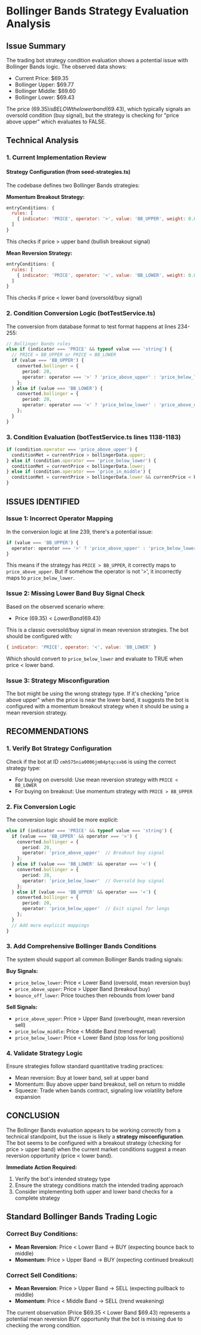 # Bollinger Bands Strategy Evaluation Analysis

## Issue Summary
The trading bot strategy condition evaluation shows a potential issue with Bollinger Bands logic. The observed data shows:
- Current Price: $69.35
- Bollinger Upper: $69.77
- Bollinger Middle: $69.60
- Bollinger Lower: $69.43

The price ($69.35) is BELOW the lower band ($69.43), which typically signals an oversold condition (buy signal), but the strategy is checking for "price above upper" which evaluates to FALSE.

## Technical Analysis

### 1. Current Implementation Review

#### Strategy Configuration (from seed-strategies.ts)
The codebase defines two Bollinger Bands strategies:

**Momentum Breakout Strategy:**
```javascript
entryConditions: {
  rules: [
    { indicator: 'PRICE', operator: '>', value: 'BB_UPPER', weight: 0.8 }
  ]
}
```
This checks if price > upper band (bullish breakout signal)

**Mean Reversion Strategy:**
```javascript
entryConditions: {
  rules: [
    { indicator: 'PRICE', operator: '<', value: 'BB_LOWER', weight: 0.8 }
  ]
}
```
This checks if price < lower band (oversold/buy signal)

### 2. Condition Conversion Logic (botTestService.ts)

The conversion from database format to test format happens at lines 234-255:

```typescript
// Bollinger Bands rules
else if (indicator === 'PRICE' && typeof value === 'string') {
  // PRICE > BB_UPPER or PRICE < BB_LOWER
  if (value === 'BB_UPPER') {
    converted.bollinger = {
      period: 20,
      operator: operator === '>' ? 'price_above_upper' : 'price_below_lower'
    };
  } else if (value === 'BB_LOWER') {
    converted.bollinger = {
      period: 20,
      operator: operator === '<' ? 'price_below_lower' : 'price_above_upper'
    };
  }
}
```

### 3. Condition Evaluation (botTestService.ts lines 1138-1183)

```typescript
if (condition.operator === 'price_above_upper') {
  conditionMet = currentPrice > bollingerData.upper;
} else if (condition.operator === 'price_below_lower') {
  conditionMet = currentPrice < bollingerData.lower;
} else if (condition.operator === 'price_in_middle') {
  conditionMet = currentPrice > bollingerData.lower && currentPrice < bollingerData.upper;
}
```

## ISSUES IDENTIFIED

### Issue 1: Incorrect Operator Mapping
In the conversion logic at line 239, there's a potential issue:

```typescript
if (value === 'BB_UPPER') {
  operator: operator === '>' ? 'price_above_upper' : 'price_below_lower'
}
```

This means if the strategy has `PRICE > BB_UPPER`, it correctly maps to `price_above_upper`.
But if somehow the operator is not '>', it incorrectly maps to `price_below_lower`.

### Issue 2: Missing Lower Band Buy Signal Check
Based on the observed scenario where:
- Price ($69.35) < Lower Band ($69.43)

This is a classic oversold/buy signal in mean reversion strategies. The bot should be configured with:
```javascript
{ indicator: 'PRICE', operator: '<', value: 'BB_LOWER' }
```

Which should convert to `price_below_lower` and evaluate to TRUE when price < lower band.

### Issue 3: Strategy Misconfiguration
The bot might be using the wrong strategy type. If it's checking "price above upper" when the price is near the lower band, it suggests the bot is configured with a momentum breakout strategy when it should be using a mean reversion strategy.

## RECOMMENDATIONS

### 1. Verify Bot Strategy Configuration
Check if the bot at ID `cmh575nia0006jm04ptqcsxb6` is using the correct strategy type:
- For buying on oversold: Use mean reversion strategy with `PRICE < BB_LOWER`
- For buying on breakout: Use momentum strategy with `PRICE > BB_UPPER`

### 2. Fix Conversion Logic
The conversion logic should be more explicit:

```typescript
else if (indicator === 'PRICE' && typeof value === 'string') {
  if (value === 'BB_UPPER' && operator === '>') {
    converted.bollinger = {
      period: 20,
      operator: 'price_above_upper'  // Breakout buy signal
    };
  } else if (value === 'BB_LOWER' && operator === '<') {
    converted.bollinger = {
      period: 20,
      operator: 'price_below_lower'  // Oversold buy signal
    };
  } else if (value === 'BB_UPPER' && operator === '<') {
    converted.bollinger = {
      period: 20,
      operator: 'price_below_upper'  // Exit signal for longs
    };
  }
  // Add more explicit mappings
}
```

### 3. Add Comprehensive Bollinger Bands Conditions
The system should support all common Bollinger Bands trading signals:

**Buy Signals:**
- `price_below_lower`: Price < Lower Band (oversold, mean reversion buy)
- `price_above_upper`: Price > Upper Band (breakout buy)
- `bounce_off_lower`: Price touches then rebounds from lower band

**Sell Signals:**
- `price_above_upper`: Price > Upper Band (overbought, mean reversion sell)
- `price_below_middle`: Price < Middle Band (trend reversal)
- `price_below_lower`: Price < Lower Band (stop loss for long positions)

### 4. Validate Strategy Logic
Ensure strategies follow standard quantitative trading practices:
- Mean reversion: Buy at lower band, sell at upper band
- Momentum: Buy above upper band breakout, sell on return to middle
- Squeeze: Trade when bands contract, signaling low volatility before expansion

## CONCLUSION

The Bollinger Bands evaluation appears to be working correctly from a technical standpoint, but the issue is likely a **strategy misconfiguration**. The bot seems to be configured with a breakout strategy (checking for price > upper band) when the current market conditions suggest a mean reversion opportunity (price < lower band).

**Immediate Action Required:**
1. Verify the bot's intended strategy type
2. Ensure the strategy conditions match the intended trading approach
3. Consider implementing both upper and lower band checks for a complete strategy

## Standard Bollinger Bands Trading Logic

### Correct Buy Conditions:
- **Mean Reversion**: Price < Lower Band → BUY (expecting bounce back to middle)
- **Momentum**: Price > Upper Band → BUY (expecting continued breakout)

### Correct Sell Conditions:
- **Mean Reversion**: Price > Upper Band → SELL (expecting pullback to middle)
- **Momentum**: Price < Middle Band → SELL (trend weakening)

The current observation (Price $69.35 < Lower Band $69.43) represents a potential mean reversion BUY opportunity that the bot is missing due to checking the wrong condition.